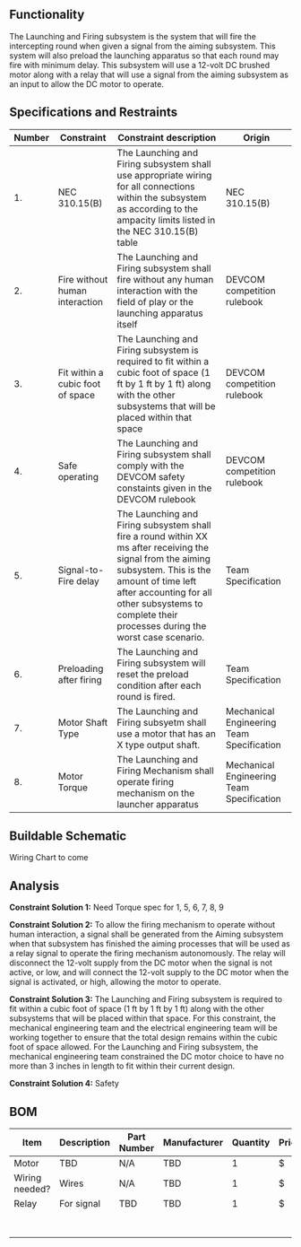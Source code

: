 ## Functionality
The Launching and Firing subsystem is the system that will fire the intercepting round when given a signal from the aiming subsystem. This system will also preload the launching apparatus so that each round may fire with minimum delay. This subsystem will use a 12-volt DC brushed motor along with a relay that will use a signal from the aiming subsystem as an input to allow the DC motor to operate. 

## Specifications and Restraints
| Number | Constraint | Constraint description | Origin |
|------|--------------------|------------------------|------------|
| 1. | NEC 310.15(B) | The  Launching and Firing subsystem shall use appropriate wiring for all connections within the subsystem as according to the ampacity limits listed in the NEC 310.15(B) table | NEC 310.15(B) |
| 2. | Fire without human interaction | The Launching and Firing subsystem shall fire without any human interaction with the field of play or the launching apparatus itself | DEVCOM competition rulebook |
| 3. | Fit within a cubic foot of space | The Launching and Firing subsystem is required to fit within a cubic foot of space (1 ft by 1 ft by 1 ft) along with the other subsystems that will be placed within that space | DEVCOM competition rulebook |
| 4. | Safe operating | The Launching and Firing subsystem shall comply with the DEVCOM safety constaints given in the DEVCOM rulebook | DEVCOM competition rulebook |
| 5. |  Signal-to-Fire delay | The Launching and Firing subsystem shall fire a round within XX ms after receiving the signal from the aiming subsystem. This is the amount of time left after accounting for all other subsystems to complete their processes during the worst case scenario. | Team Specification |
| 6. | Preloading after firing | The Launching and Firing subsystem will reset the preload condition after each round is fired. | Team Specification | 
| 7. | Motor Shaft Type | The Launching and Firing subsyetm shall use a motor that has an X type output shaft. | Mechanical Engineering Team Specification |
| 8. | Motor Torque | The Launching and Firing Mechanism shall operate firing mechanism on the launcher apparatus | Mechanical Engineering Team Specification |

## Buildable Schematic

Wiring Chart to come

## Analysis 

**Constraint Solution 1:**
Need Torque spec for 1, 5, 6, 7, 8, 9

**Constraint Solution 2:**
To allow the firing mechanism to operate without human interaction, a signal shall be generated from the Aiming subsystem when that subsystem has finished the aiming processes that will be used as a relay signal to operate the firing mechanism autonomously. The relay will disconnect the 12-volt supply from the DC motor when the signal is not active, or low, and will connect the 12-volt supply to the DC motor when the signal is activated, or high, allowing the motor to operate. 

**Constraint Solution 3:**
The Launching and Firing subsystem is required to fit within a cubic foot of space (1 ft by 1 ft by 1 ft) along with the other subsystems that will be placed within that space. For this constraint, the mechanical engineering team and the electrical engineering team will be working together to ensure that the total design remains within the cubic foot of space allowed. For the Launching and Firing subsystem, the mechanical engineering team constrained the DC motor choice to have no more than 3 inches in length to fit within their current design.

**Constraint Solution 4:**
Safety


## BOM
| Item | Description | Part Number | Manufacturer | Quantity | Price | Total Price |
|------|-------------|-------------|--------------|----------|-------|-------------|
| Motor | TBD  | N/A | TBD | 1 | $ | $ |
| Wiring needed? | Wires | N/A | 	TBD | 1 | $ | $ |
| Relay | For signal | TBD | TBD | 1 | $ | $ |
|      |                                             |     |             |   |       | $ Total |

